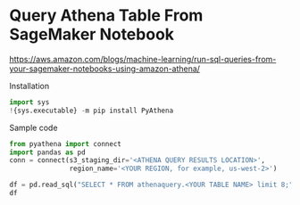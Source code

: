 # Query Athena Table From SageMaker Notebook

https://aws.amazon.com/blogs/machine-learning/run-sql-queries-from-your-sagemaker-notebooks-using-amazon-athena/

Installation 

```py 
import sys
!{sys.executable} -m pip install PyAthena
```
Sample code 

```py 
from pyathena import connect
import pandas as pd
conn = connect(s3_staging_dir='<ATHENA QUERY RESULTS LOCATION>',
               region_name='<YOUR REGION, for example, us-west-2>')

df = pd.read_sql("SELECT * FROM athenaquery.<YOUR TABLE NAME> limit 8;", conn)
df
```
